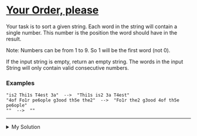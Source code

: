 # [Your Order, please](https://www.codewars.com/kata/55c45be3b2079eccff00010f)

Your task is to sort a given string. Each word in the string will contain a single number. This number is the position
the word should have in the result.

Note: Numbers can be from 1 to 9. So 1 will be the first word (not 0).

If the input string is empty, return an empty string. The words in the input String will only contain valid consecutive
numbers.

### Examples

```
"is2 Thi1s T4est 3a"  -->  "Thi1s is2 3a T4est"
"4of Fo1r pe6ople g3ood th5e the2"  -->  "Fo1r the2 g3ood 4of th5e pe6ople"
""  -->  ""
```

---

<details><summary>My Solution</summary>

```js
function order(words) {
  return words
    .split(' ') // Split the input string into an array of words
    .sort((a, b) => {
      // Sort the words based on the numerical value found in each word
      return a.match(/\d/, '') - b.match(/\d/, '')
    })
    .join(' ') // Join the sorted words back into a string
}
```

</details>
